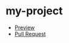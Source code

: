 # my-project
- [Preview](https://viktor-kotik.github.io/my-project/)
- [Pull Request](https://github.com/viktor-kotik/my-project/pull/1)
